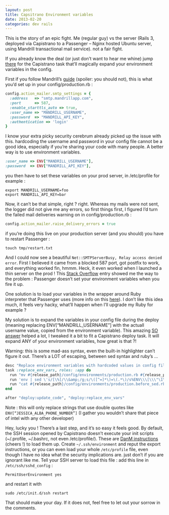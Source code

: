 ```yaml
---
layout: post
title: Capsitrano Environment variables
date: 2013-02-20
categories: dev rails
---
```


This is the story of an epic fight. Me (regular guy) vs the server (Rails 3, deployed via Capistrano to a Passenger – Nginx hosted Ubuntu server, using Mandrill transactional mail service). not a fair fight.

If you already know the deal (or just don’t want to hear me whine) jump [there](#task) for the Capistrano task that’ll magically expand your environment variables in the config.

First if you follow Mandrill’s [guide](https://help.mandrill.com/entries/21738467-Using-Mandrill-s-SMTP-integration-with-Web-Frameworks) (spoiler: you should not), this is what you’d set up in your config/production.rb :

```ruby
config.action_mailer.smtp_settings = {
  :address   => "smtp.mandrillapp.com",
  :port      => 587,
  :enable_starttls_auto => true,
  :user_name => "MANDRILL_USERNAME",
  :password  => "MANDRILL_API_KEY",
  :authentication => 'login'
}
```

I know your extra picky security cerebrum already picked up the issue with this. hardcoding the username and password in your config file cannot be a good idea, especially if you’re sharing your code with many people. A better way is to use environment variables.

```ruby
:user_name => ENV["MANDRILL_USERNAME"],
:password  => ENV["MANDRILL_API_KEY"],
```

you then have to set these variables on your prod server, in /etc/profile for example :

```shell
export MANDRILL_USERNAME=foo
export MANDRILL_API_KEY=bar
```

Now, it can’t be that simple, right ? right.
Whereas my mails were not sent, the logger did not give me any errors, so first things first, I figured I’d turn the failed mail deliveries warning on in config/production.rb :

```ruby
config.action_mailer.raise_delivery_errors = true
```

if you’re doing this live on your production server (and you should) you have to restart Passenger :

```shell
touch tmp/restart.txt
```

And I could now see a beautiful `Net::SMTPServerBusy, Relay access denied error`. First I believed it came from a blocked 587 port, got postfix to work, and everything worked fin, hmmm. Heck, it even worked when I launched a thin server on the prod !
This [Stack Overflow](https://stackoverflow.com/questions/13963795/rails-mailer-netsmtpserverbusy) entry showed me the way to the problem : Passenger doesn’t set your environment variables when you fire it up.

One solution is to load your variables in the wrapper around Ruby interpreter that Passenger uses (more info on this [here](https://blog.rayapps.com/2008/05/21/using-mod_rails-with-rails-applications-on-oracle/)). I don’t like this idea much, it feels very hacky, what’ll happen when I’ll upgrade my Ruby for example ?

My solution is to expand the variables in your config file during the deploy (meaning replacing ENV[“MANDRILL_USERNAME”] with the actuall username value, copied from the environment variable).
This amazing [SO answer](https://stackoverflow.com/questions/1609423/using-sed-to-expand-environment-variables-inside-files#answer-1610500) helped a lot, I tweaked it a bit to fit a Capistrano deploy task. It will expand ANY of your environment variables, how great is that ?!

Warning: this is some mad-ass syntax, even the built-in highlighter can’t figure it out. There’s a LOT of escaping, between sed syntax and ruby’s …

```ruby
desc "Replace environment variables with hardcoded values in config file"
task :replace_env_vars, roles: :app do
  run "mv #{release_path}/config/environments/production.rb #{release_path}/config/environments/production.before_sed.rb"
  run 'env | sed \'s/[\%]/\\&amp;/g;s/\([^=]*\)=\(.*\)/s%ENV\\\[\\\"\1\\\"\\\]%\"\2\"%/\' > ' + "#{release_path}/script/expand_env_vars.sed.script"
  run "cat #{release_path}/config/environments/production.before_sed.rb | sed -f #{release_path}/script/expand_env_vars.sed.script > #{release_path}/config/environments/production.rb"
end

after "deploy:update_code", "deploy:replace_env_vars"
```

Note : this will only replace strings that use double quotes like `ENV[“JESSICA_ALBA_PHONE_NUMBER”]` (I gather you wouldn’t share that piece of intel with any other developer)

Hey, lucky you ! There’s a last step, and it’s so easy it feels good. By default, the SSH session opened by Capistrano doesn’t execute your init scripts (~/.profile, ~/.bashrc, not even /etc/profile/). These are [DanM instructions](https://pretheory.wordpress.com/2008/02/12/capistrano-path-and-environment-variable-issues/) (cheers !) to load them up. Create `~/.ssh/environment` and reput the export instructions, or you can even load your whole `/etc/profile` file, even though I have no idea what the security implications are. just don’t if you are ignorant like me.
Tell your SSH server to load this file : add this line in `/etc/ssh/sshd_config` :

```
PermitUserEnvironment yes
```

and restart it with

```shell
sudo /etc/init.d/ssh restart
```

That should make your day. If it does not, feel free to let out your sorrow in the comments.